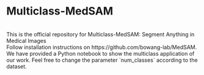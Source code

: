 # Multiclass-MedSAM
<br>
This is the official repository for Multiclass-MedSAM: Segment Anything in Medical Images
<br>
Follow installation instructions on https://github.com/bowang-lab/MedSAM. <br>
We have provided a Python notebook to show the multiclass application of our work. Feel free to change the parameter `num_classes` according to the dataset.
